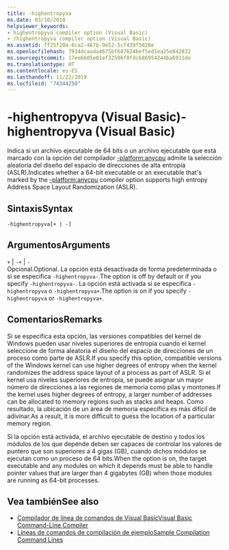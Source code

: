 ```yaml
---
title: -highentropyva
ms.date: 03/10/2018
helpviewer_keywords:
- highentropyva compiler option (Visual Basic)
- /highentropyva compiler option (Visual Basic)
ms.assetid: ff25f20a-6ca2-467b-9e52-5cf439f5028e
ms.openlocfilehash: 7934dcaada4675bf687624bef5ed1ea25e842832
ms.sourcegitcommit: 17ee6605e01ef32506f8fdc686954244ba6911de
ms.translationtype: HT
ms.contentlocale: es-ES
ms.lasthandoff: 11/22/2019
ms.locfileid: "74344250"
---
```

# <a name="-highentropyva-visual-basic"></a><span data-ttu-id="488bd-102">-highentropyva (Visual Basic)</span><span class="sxs-lookup"><span data-stu-id="488bd-102">-highentropyva (Visual Basic)</span></span>
<span data-ttu-id="488bd-103">Indica si un archivo ejecutable de 64 bits o un archivo ejecutable que está marcado con la opción del compilador [-platform:anycpu](../../../visual-basic/reference/command-line-compiler/platform.md) admite la selección aleatoria del diseño del espacio de direcciones de alta entropía (ASLR).</span><span class="sxs-lookup"><span data-stu-id="488bd-103">Indicates whether a 64-bit executable or an executable that's marked by the [-platform:anycpu](../../../visual-basic/reference/command-line-compiler/platform.md) compiler option supports high entropy Address Space Layout Randomization (ASLR).</span></span>  
  
## <a name="syntax"></a><span data-ttu-id="488bd-104">Sintaxis</span><span class="sxs-lookup"><span data-stu-id="488bd-104">Syntax</span></span>  
  
```console  
-highentropyva[+ | -]  
```  
  
## <a name="arguments"></a><span data-ttu-id="488bd-105">Argumentos</span><span class="sxs-lookup"><span data-stu-id="488bd-105">Arguments</span></span>  
 <span data-ttu-id="488bd-106">`+` &#124; `-`</span><span class="sxs-lookup"><span data-stu-id="488bd-106">`+` &#124; `-`</span></span>  
 <span data-ttu-id="488bd-107">Opcional.</span><span class="sxs-lookup"><span data-stu-id="488bd-107">Optional.</span></span> <span data-ttu-id="488bd-108">La opción está desactivada de forma predeterminada o si se especifica `-highentropyva-`.</span><span class="sxs-lookup"><span data-stu-id="488bd-108">The option is off by default or if you specify `-highentropyva-`.</span></span> <span data-ttu-id="488bd-109">La opción está activada si se especifica `-highentropyva` o `-highentropyva+`.</span><span class="sxs-lookup"><span data-stu-id="488bd-109">The option is on if you specify `-highentropyva` or `-highentropyva+`.</span></span>  
  
## <a name="remarks"></a><span data-ttu-id="488bd-110">Comentarios</span><span class="sxs-lookup"><span data-stu-id="488bd-110">Remarks</span></span>  
 <span data-ttu-id="488bd-111">Si se especifica esta opción, las versiones compatibles del kernel de Windows pueden usar niveles superiores de entropía cuando el kernel seleccione de forma aleatoria el diseño del espacio de direcciones de un proceso como parte de ASLR.</span><span class="sxs-lookup"><span data-stu-id="488bd-111">If you specify this option, compatible versions of the Windows kernel can use higher degrees of entropy when the kernel randomizes the address space layout of a process as part of ASLR.</span></span> <span data-ttu-id="488bd-112">Si el kernel usa niveles superiores de entropía, se puede asignar un mayor número de direcciones a las regiones de memoria como pilas y montones.</span><span class="sxs-lookup"><span data-stu-id="488bd-112">If the kernel uses higher degrees of entropy, a larger number of addresses can be allocated to memory regions such as stacks and heaps.</span></span> <span data-ttu-id="488bd-113">Como resultado, la ubicación de un área de memoria específica es más difícil de adivinar.</span><span class="sxs-lookup"><span data-stu-id="488bd-113">As a result, it is more difficult to guess the location of a particular memory region.</span></span>  
  
 <span data-ttu-id="488bd-114">Si la opción está activada, el archivo ejecutable de destino y todos los módulos de los que depende deben ser capaces de controlar los valores de puntero que son superiores a 4 gigas (GB), cuando dichos módulos se ejecutan como un proceso de 64 bits.</span><span class="sxs-lookup"><span data-stu-id="488bd-114">When the option is on, the target executable and any modules on which it depends must be able to handle pointer values that are larger than 4 gigabytes (GB) when those modules are running as 64-bit processes.</span></span>  
  
## <a name="see-also"></a><span data-ttu-id="488bd-115">Vea también</span><span class="sxs-lookup"><span data-stu-id="488bd-115">See also</span></span>

- [<span data-ttu-id="488bd-116">Compilador de línea de comandos de Visual Basic</span><span class="sxs-lookup"><span data-stu-id="488bd-116">Visual Basic Command-Line Compiler</span></span>](../../../visual-basic/reference/command-line-compiler/index.md)
- [<span data-ttu-id="488bd-117">Líneas de comandos de compilación de ejemplo</span><span class="sxs-lookup"><span data-stu-id="488bd-117">Sample Compilation Command Lines</span></span>](../../../visual-basic/reference/command-line-compiler/sample-compilation-command-lines.md)
